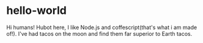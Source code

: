# hello-world
Hi humans!
Hubot here, I like Node.js and coffescript(that's what i am made of!).
I've had tacos on the moon and find them far superior to Earth tacos.
